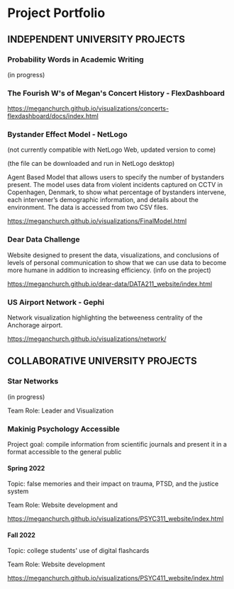 # Project Portfolio

## INDEPENDENT UNIVERSITY PROJECTS


### Probability Words in Academic Writing

(in progress)

### The Fourish W's of Megan's Concert History - FlexDashboard

https://meganchurch.github.io/visualizations/concerts-flexdashboard/docs/index.html



### Bystander Effect Model - NetLogo 

(not currently compatible with NetLogo Web, updated version to come)

(the file can be downloaded and run in NetLogo desktop)

Agent Based Model that allows users to specify the number of bystanders present. The model uses data from violent incidents captured on CCTV in Copenhagen, Denmark, to show what percentage of bystanders intervene, each intervener’s demographic information, and details about the environment. The data is accessed from two CSV files.

https://meganchurch.github.io/visualizations/FinalModel.html



### Dear Data Challenge 

Website designed to present the data, visualizations, and conclusions of levels of personal communication to show that we can use data to become more humane in addition to increasing efficiency. (info on the project)

https://meganchurch.github.io/dear-data/DATA211_website/index.html



### US Airport Network - Gephi

Network visualization highlighting the betweeness centrality of the Anchorage airport. 

https://meganchurch.github.io/visualizations/network/





## COLLABORATIVE UNIVERSITY PROJECTS

### Star Networks 
(in progress)

Team Role: Leader and Visualization 


### Makinig Psychology Accessible 

Project goal: compile information from scientific journals and present it in a format accessible to the general public

#### Spring 2022 

Topic: false memories and their impact on trauma, PTSD, and the justice system

Team Role: Website development and 

https://meganchurch.github.io/visualizations/PSYC311_website/index.html


#### Fall 2022

Topic: college students' use of digital flashcards

Team Role: Website development  

https://meganchurch.github.io/visualizations/PSYC411_website/index.html


